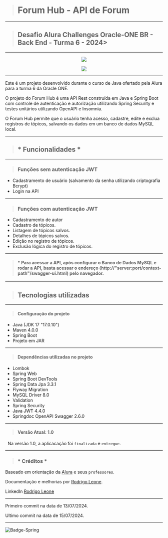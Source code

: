 > # Forum Hub - API de Forum 
---
> ## Desafio Alura Challenges Oracle-ONE BR - Back End - Turma 6 - 2024> 
---

<p align="center">
   <img src="https://img.shields.io/badge/ STATUS-LANÇADO (desenvolvido)-brightgreen"/>
</p>
<p align="center">
   <img src="https://img.shields.io/badge/ STATUS-VERSÃO 1.0-brightgreen"/>
</p>

---
Este é um projeto desenvolvido durante o curso de Java ofertado pela Alura para a turma 6 da Oracle ONE.

O projeto do Forum Hub é uma API Rest construída em Java e Spring Boot com controle de autenticação e autorização utilizando Spring Security e testes unitários utilizando OpenAPI e Insomnia.

O Forum Hub permite que o usuário tenha acesso, cadastre, edite e exclua registros de tópicos, salvando os dados em um banco de dados MySQL local.

---

> ## * Funcionalidades *
---
> ### Funções sem autenticação JWT
- Cadastramento de usuário (salvamento da senha utilizando criptografia Bcrypt)
- Login na API
---
> ### Funções com autenticação JWT
- Cadastramento de autor
- Cadastro de tópicos.
- Listagem de tópicos salvos.
- Detalhes de tópicos salvos.
- Edição no registro de tópicos.
- Exclusão lógica do registro de tópicos.
---
>#### * Para acessar a API, após configurar o Banco de Dados MySQL e rodar a API, basta acessar o endereço (http://"server:port/context-path"/swagger-ui.html) pelo navegador.
---
> ## Tecnologias utilizadas
---
> #### Configuração do projeto
- Java (JDK 17 "17.0.10")
- Maven 4.0.0
- Spring Boot
- Projeto em JAR
---
> #### Dependências utilizadas no projeto
- Lombok
- Spring Web
- Spring Boot DevTools
- Spring Data Jpa 3.3.1
- Flyway Migration
- MySQL Driver 8.0
- Validation
- Spring Security
- Java JWT 4.4.0
- Springdoc OpenAPI Swagger 2.6.0
---
> #### Versão Atual: 1.0
&nbsp;
Na versão 1.0, a aplicacação foi `finalizada` e `entregue`.

---
> ### * Créditos *
Baseado em orientação da [Alura](https://www.alura.com.br/) e seus `professores`.

Documentação e melhorias por [Rodrigo Leone](https://github.com/Rodrigo-Leone).

LinkedIn [Rodrigo Leone](https://www.linkedin.com/in/rodrigo-leone/)

---
Primeiro commit na data de 13/07/2024.

Ultimo commit na data de 15/07/2024.

---

![Badge-Spring](https://github.com/user-attachments/assets/677182e6-3600-4692-9ad8-e8b1ed81255c)
